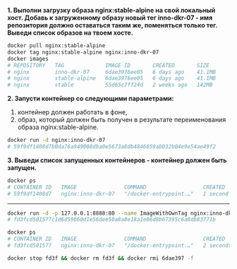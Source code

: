 **1. Выполни загрузку образа nginx:stable-alpine на свой локальный хост. Добавь к загруженному образу новый тег inno-dkr-07 - имя репозитория должно оставаться таким же, поменяться только тег. Выведи список образов на твоем хосте.**

```bash
docker pull nginx:stable-alpine
docker tag nginx:stable-alpine nginx:inno-dkr-07
docker images
# REPOSITORY   TAG             IMAGE ID       CREATED       SIZE
# nginx        inno-dkr-07     6dae3976ee05   6 days ago    41.1MB
# nginx        stable-alpine   6dae3976ee05   6 days ago    41.1MB
# nginx        stable          55d65c7ff24d   2 weeks ago   142MB
```

**2. Запусти контейнер со следующими параметрами:**
1. контейнер должен работать в фоне,
2. образ, который должен быть получен в результате переименования образа nginx:stable-alpine.

```bash
docker run -d nginx:inno-dkr-07
# 59f9df1408d7b0da76a949008dba0e5673a8db4846059ab032b04e9e54ae49f2
```

**3. Выведи список запущенных контейнеров - контейнер должен быть запущен.**

```bash
docker ps
# CONTAINER ID   IMAGE               COMMAND                  CREATED        STATUS        PORTS     NAMES
# 59f9df1408d7   nginx:inno-dkr-07   "/docker-entrypoint.…"   1 second ago   Up 1 second   80/tcp    gifted_shtern
```

----

```bash
docker run -d -p 127.0.0.1:8888:80 --name ImageWithOwnTag nginx:inno-dkr-07
# fd3fcd501577c1d6d59b60d1e56dee50a8a8e18a1e06d8b67395c6a8db83771b

docker ps
# CONTAINER ID   IMAGE               COMMAND                  CREATED         STATUS        PORTS                    NAMES
# fd3fcd501577   nginx:inno-dkr-07   "/docker-entrypoint.…"   2 seconds ago   Up 1 second   127.0.0.1:8888->80/tcp   ImageWithOwnTag

docker stop fd3f && docker rm fd3f && docker rmi 6dae397 -f
```